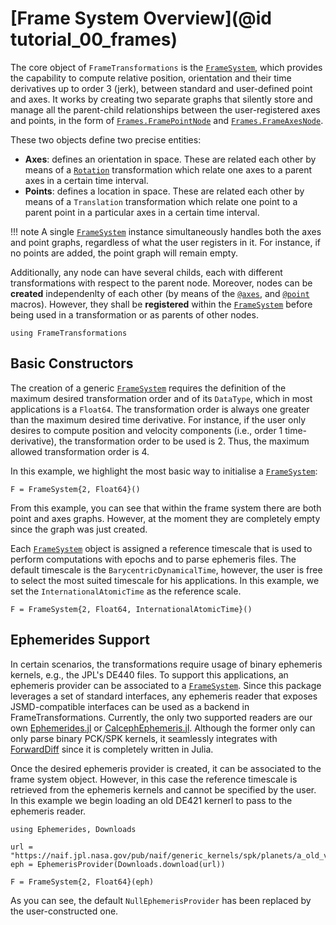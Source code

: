 # [Frame System Overview](@id tutorial_00_frames)

The core object of `FrameTransformations` is the [`FrameSystem`](@ref), which provides the capability to compute relative position, orientation and their time derivatives up to order 3 (jerk), between standard and user-defined point and axes. It works by creating two separate graphs that silently store and manage all the parent-child relationships between the user-registered axes and points, in the form of [`Frames.FramePointNode`](@ref) and [`Frames.FrameAxesNode`](@ref). 

These two objects define two precise entities: 
- **Axes**: defines an orientation in space. These are related each other by means of a [`Rotation`](@ref) transformation which relate one axes to a parent axes in a certain time interval.
- **Points**: defines a location in space. These are related each other by means of a `Translation`
    transformation which relate one point to a parent point in a particular axes in a certain 
    time interval.

!!! note 
    A single [`FrameSystem`](@ref) instance simultaneously handles both the axes and point graphs, regardless of what the user registers in it. For instance, if no points are added, the point graph will remain empty.

Additionally, any node can have several childs, each with different transformations with respect to the parent node. Moreover, nodes can be **created** independenlty of each other (by means of the [`@axes`](@ref), and [`@point`](@ref) macros). However, they shall be **registered** within the [`FrameSystem`](@ref) before being used in a transformation or as parents of other nodes.


```@setup frames
using FrameTransformations
```

## Basic Constructors 
The creation of a generic [`FrameSystem`](@ref) requires the definition of the maximum desired transformation order and of its `DataType`, which in most applications is a `Float64`. The transformation order is always one greater than the maximum desired time derivative. For instance, 
if the user only desires to compute position and velocity components (i.e., order 1 time-derivative), the transformation order to be used is 2. Thus, the maximum allowed transformation order is 4. 

In this example, we highlight the most basic way to initialise a [`FrameSystem`](@ref):

```@repl frames
F = FrameSystem{2, Float64}()
```

From this example, you can see that within the frame system there are both point and axes graphs. However, at the moment they are completely empty since the graph was just created.

Each [`FrameSystem`](@ref) object is assigned a reference timescale that is used to perform 
computations with epochs and to parse ephemeris files. The default timescale is the `BarycentricDynamicalTime`, however, the user is free to select the most suited timescale for his applications. In this example, we set the `InternationalAtomicTime` as the reference scale.

```@repl frames
F = FrameSystem{2, Float64, InternationalAtomicTime}()
```

## Ephemerides Support

In certain scenarios, the transformations require usage of binary ephemeris kernels, e.g., the JPL's DE440 files. To support this applications, an ephemeris provider can be associated to a [`FrameSystem`](@ref). Since this package leverages a set of standard interfaces, any ephemeris reader that exposes JSMD-compatible interfaces can be used as a backend in FrameTransformations. Currently, the only two supported readers are our own [Ephemerides.jl](https://github.com/JuliaSpaceMissionDesign/Ephemerides.jl) or [CalcephEphemeris.jl](https://github.com/JuliaSpaceMissionDesign/CalcephEphemeris.jl). Although the former only can only parse binary PCK/SPK kernels, it seamlessly integrates with [ForwardDiff](https://github.com/JuliaSpaceMissionDesign/Ephemerides.jl) since it is completely written in Julia.

Once the desired ephemeris provider is created, it can be associated to the frame system object. However, in this case the reference timescale is retrieved from the ephemeris kernels and cannot be specified by the user. In this example we begin loading an old DE421 kernerl to pass to the 
ephemeris reader.

```@repl frames
using Ephemerides, Downloads

url = "https://naif.jpl.nasa.gov/pub/naif/generic_kernels/spk/planets/a_old_versions/de421.bsp";
eph = EphemerisProvider(Downloads.download(url))

F = FrameSystem{2, Float64}(eph)
```

As you can see, the default `NullEphemerisProvider` has been replaced by the user-constructed one. 